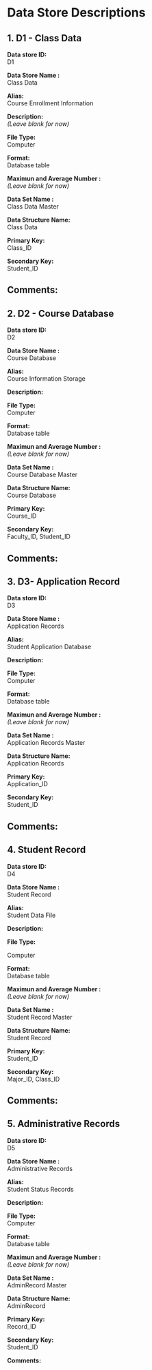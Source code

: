 # Data Store Descriptions 

## 1. D1 - Class Data   
**Data store ID:**  
D1

**Data Store Name :**  
Class Data

**Alias:**  
Course Enrollment Information

**Description:**  
*(Leave blank for now)*  

**File Type:**  
Computer

**Format:**  
Database table

**Maximun and Average Number :**  
*(Leave blank for now)*  

**Data Set Name :**  
Class Data Master

**Data Structure Name:**  
Class Data

**Primary Key:**  
Class_ID

**Secondary Key:**  
Student_ID

**Comments:**  
---

## 2. D2 - Course Database   
**Data store ID:**  
D2

**Data Store Name :**  
Course Database

**Alias:**  
Course Information Storage

**Description:**  


**File Type:**  
Computer

**Format:**  
Database table

**Maximun and Average Number :**  
*(Leave blank for now)*  

**Data Set Name :**  
Course Database Master

**Data Structure Name:**  
Course Database

**Primary Key:**  
Course_ID

**Secondary Key:**  
Faculty_ID, Student_ID

**Comments:**  
---

## 3. D3- Application Record  
**Data store ID:**  
D3

**Data Store Name :**  
Application Records

**Alias:**  
Student Application Database

**Description:**  

**File Type:**  
Computer

**Format:**  
Database table

**Maximun and Average Number :**  
*(Leave blank for now)*  

**Data Set Name :**  
Application Records Master

**Data Structure Name:**  
Application Records

**Primary Key:**  
Application_ID

**Secondary Key:**  
Student_ID

**Comments:**  
---

## 4. Student Record  
**Data store ID:**  
D4

**Data Store Name :**  
Student Record 

**Alias:**  
Student Data File

**Description:**  

**File Type:**  

Computer

**Format:**  
Database table

**Maximun and Average Number :**  
*(Leave blank for now)*  

**Data Set Name :**  
Student Record Master

**Data Structure Name:**  
Student Record 

**Primary Key:**  
Student_ID

**Secondary Key:**  
Major_ID, Class_ID

**Comments:**  
---

## 5. Administrative Records  
**Data store ID:**  
D5

**Data Store Name :**  
Administrative Records

**Alias:**  
Student Status Records 

**Description:**  

**File Type:**  
Computer

**Format:**  
Database table

**Maximun and Average Number :**  
*(Leave blank for now)*  

**Data Set Name :**  
AdminRecord Master 

**Data Structure Name:**  
AdminRecord

**Primary Key:**  
Record_ID

**Secondary Key:**  
Student_ID

**Comments:**  
